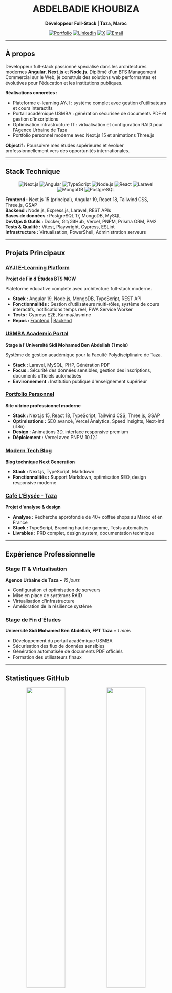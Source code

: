 <div align="center">

# ABDELBADIE KHOUBIZA

**Développeur Full-Stack | Taza, Maroc**

[![Portfolio](https://img.shields.io/badge/Portfolio-0A0A0A?style=for-the-badge&logo=vercel&logoColor=F5F5F5)](https://portfoliobadie.vercel.app/)
[![LinkedIn](https://img.shields.io/badge/LinkedIn-1A1A1A?style=for-the-badge&logo=linkedin&logoColor=F5F5F5)](https://www.linkedin.com/in/badie-khoubiza/)
[![X](https://img.shields.io/badge/X-0A0A0A?style=for-the-badge&logo=x&logoColor=F5F5F5)](https://x.com/badie05)
[![Email](https://img.shields.io/badge/Email-1A1A1A?style=for-the-badge&logo=gmail&logoColor=F5F5F5)](mailto:a.khoubiza.dev@gmail.com)

</div>

---

## À propos

Développeur full-stack passionné spécialisé dans les architectures modernes **Angular**, **Next.js** et **Node.js**. Diplômé d'un BTS Management Commercial sur le Web, je construis des solutions web performantes et évolutives pour l'éducation et les institutions publiques.

**Réalisations concrètes :**
- Plateforme e-learning AYJI : système complet avec gestion d'utilisateurs et cours interactifs
- Portail académique USMBA : génération sécurisée de documents PDF et gestion d'inscriptions
- Optimisation infrastructure IT : virtualisation et configuration RAID pour l'Agence Urbaine de Taza
- Portfolio personnel moderne avec Next.js 15 et animations Three.js

**Objectif :** Poursuivre mes études supérieures et évoluer professionnellement vers des opportunités internationales.

---

## Stack Technique

<div align="center">

![Next.js](https://img.shields.io/badge/Next.js-1A1A1A?style=for-the-badge&logo=next.js&logoColor=F5F5F5)
![Angular](https://img.shields.io/badge/Angular-0A0A0A?style=for-the-badge&logo=angular&logoColor=F5F5F5)
![TypeScript](https://img.shields.io/badge/TypeScript-1A1A1A?style=for-the-badge&logo=typescript&logoColor=F5F5F5)
![Node.js](https://img.shields.io/badge/Node.js-0A0A0A?style=for-the-badge&logo=node.js&logoColor=F5F5F5)
![React](https://img.shields.io/badge/React-1A1A1A?style=for-the-badge&logo=react&logoColor=F5F5F5)
![Laravel](https://img.shields.io/badge/Laravel-0A0A0A?style=for-the-badge&logo=laravel&logoColor=F5F5F5)
![MongoDB](https://img.shields.io/badge/MongoDB-1A1A1A?style=for-the-badge&logo=mongodb&logoColor=F5F5F5)
![PostgreSQL](https://img.shields.io/badge/PostgreSQL-0A0A0A?style=for-the-badge&logo=postgresql&logoColor=F5F5F5)

</div>

**Frontend :** Next.js 15 (principal), Angular 19, React 18, Tailwind CSS, Three.js, GSAP  
**Backend :** Node.js, Express.js, Laravel, REST APIs  
**Bases de données :** PostgreSQL 17, MongoDB, MySQL  
**DevOps & Outils :** Docker, Git/GitHub, Vercel, PNPM, Prisma ORM, PM2  
**Tests & Qualité :** Vitest, Playwright, Cypress, ESLint  
**Infrastructure :** Virtualisation, PowerShell, Administration serveurs

---

## Projets Principaux

### [AYJI E-Learning Platform](https://github.com/Badie005/ayji-frontend) 
**Projet de Fin d'Études BTS MCW**

Plateforme éducative complète avec architecture full-stack moderne.

- **Stack :** Angular 19, Node.js, MongoDB, TypeScript, REST API
- **Fonctionnalités :** Gestion d'utilisateurs multi-rôles, système de cours interactifs, notifications temps réel, PWA Service Worker
- **Tests :** Cypress E2E, Karma/Jasmine
- **Repos :** [Frontend](https://github.com/Badie005/ayji-frontend) | [Backend](https://github.com/Badie005/ayji-backend)

### [USMBA Academic Portal](https://github.com/Badie005/gestion-parcours-usmba)
**Stage à l'Université Sidi Mohamed Ben Abdellah (1 mois)**

Système de gestion académique pour la Faculté Polydisciplinaire de Taza.

- **Stack :** Laravel, MySQL, PHP, Génération PDF
- **Focus :** Sécurité des données sensibles, gestion des inscriptions, documents officiels automatisés
- **Environnement :** Institution publique d'enseignement supérieur

### [Portfolio Personnel](https://portfoliobadie.vercel.app)
**Site vitrine professionnel moderne**

- **Stack :** Next.js 15, React 18, TypeScript, Tailwind CSS, Three.js, GSAP
- **Optimisations :** SEO avancé, Vercel Analytics, Speed Insights, Next-Intl (i18n)
- **Design :** Animations 3D, interface responsive premium
- **Déploiement :** Vercel avec PNPM 10.12.1

### [Modern Tech Blog](https://github.com/Badie005/blog-tech-nextgen)
**Blog technique Next Generation**

- **Stack :** Next.js, TypeScript, Markdown
- **Fonctionnalités :** Support Markdown, optimisation SEO, design responsive moderne

### [Café L'Élysée - Taza](https://github.com/Badie005/cafe-lelysee-taza)
**Projet d'analyse & design**

- **Analyse :** Recherche approfondie de 40+ coffee shops au Maroc et en France
- **Stack :** TypeScript, Branding haut de gamme, Tests automatisés
- **Livrables :** PRD complet, design system, documentation technique

---

## Expérience Professionnelle

### Stage IT & Virtualisation
**Agence Urbaine de Taza** • *15 jours*

- Configuration et optimisation de serveurs
- Mise en place de systèmes RAID
- Virtualisation d'infrastructure
- Amélioration de la résilience système

### Stage de Fin d'Études
**Université Sidi Mohamed Ben Abdellah, FPT Taza** • *1 mois*

- Développement du portail académique USMBA
- Sécurisation des flux de données sensibles
- Génération automatisée de documents PDF officiels
- Formation des utilisateurs finaux

---

## Statistiques GitHub

<div align="center">
  <img src="https://github-readme-stats.vercel.app/api?username=Badie005&show_icons=true&theme=dark&hide_border=true&bg_color=0A0A0A&text_color=F5F5F5&icon_color=6B6B6B&title_color=F5F5F5&count_private=true" width="49%" />
  <img src="https://github-readme-streak-stats.herokuapp.com/?user=Badie005&theme=dark&hide_border=true&background=0A0A0A&ring=6B6B6B&fire=6B6B6B&currStreakLabel=F5F5F5&sideLabels=F5F5F5&currStreakNum=F5F5F5&dates=999999" width="49%" />
</div>

<div align="center">
  <img src="https://github-readme-stats.vercel.app/api/top-langs/?username=Badie005&layout=compact&theme=dark&hide_border=true&bg_color=0A0A0A&text_color=F5F5F5&title_color=F5F5F5&langs_count=8" width="49%" />
</div>

---

## Workflow de Développement

**Environnement :**
- **IDEs :** Visual Studio Code, Windsurf IDE, Cursor
- **Terminal :** Warp Terminal, PowerShell
- **Contrôle de version :** Git/GitHub (SSH), Git LFS
- **Conteneurisation :** Docker Desktop, WSL2 complet (WSLg)

**Pratiques :**
- Tests systématiques (Vitest, Playwright, Cypress)
- Guards/middleware centralisés pour la sécurité
- CI/CD automatisé (Vercel, Netlify)
- Monitoring production (Vercel Analytics, PM2)
- AI-Assisted Development (Claude, GitHub Copilot, Gemini)
- Code review et documentation continue

---

## Focus Actuel

- Préparation aux études de licence (Taza, Maroc)
- Optimisation de mon profil professionnel pour opportunités internationales
- Amélioration continue de mon portfolio et présence en ligne
- Recherche d'opportunités dans le développement full-stack
- Veille technologique active (IA, frameworks modernes, DevOps)

**Ouvert à :**
- Collaborations sur projets éducatifs open-source
- Consulting Angular, Next.js, Node.js
- Freelancing pour MVPs et solutions web
- Opportunités de stage ou contrats en CDI/CDD

---

## Me Contacter

<div align="center">

[![Portfolio](https://img.shields.io/badge/Visiter_Portfolio-0A0A0A?style=for-the-badge)](https://portfoliobadie.vercel.app/)
[![LinkedIn](https://img.shields.io/badge/LinkedIn-1A1A1A?style=for-the-badge)](https://www.linkedin.com/in/badie-khoubiza/)
[![Email](https://img.shields.io/badge/Email-0A0A0A?style=for-the-badge)](mailto:a.khoubiza.dev@gmail.com)
[![X](https://img.shields.io/badge/Twitter-1A1A1A?style=for-the-badge)](https://x.com/badie05)

</div>

---

<div align="center">

*Construire des solutions numériques qui ont un impact réel*

![Profile Views](https://komarev.com/ghpvc/?username=Badie005&color=6B6B6B&style=flat-square&label=Vues+du+Profil)

</div>
